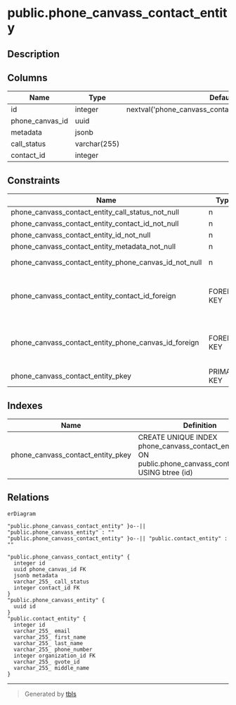 # public.phone_canvass_contact_entity

## Description

## Columns

| Name            | Type         | Default                                                  | Nullable | Children | Parents                                                       | Comment |
| --------------- | ------------ | -------------------------------------------------------- | -------- | -------- | ------------------------------------------------------------- | ------- |
| id              | integer      | nextval('phone_canvass_contact_entity_id_seq'::regclass) | false    |          |                                                               |         |
| phone_canvas_id | uuid         |                                                          | false    |          | [public.phone_canvass_entity](public.phone_canvass_entity.md) |         |
| metadata        | jsonb        |                                                          | false    |          |                                                               |         |
| call_status     | varchar(255) |                                                          | false    |          |                                                               |         |
| contact_id      | integer      |                                                          | false    |          | [public.contact_entity](public.contact_entity.md)             |         |

## Constraints

| Name                                                  | Type        | Definition                                                                          |
| ----------------------------------------------------- | ----------- | ----------------------------------------------------------------------------------- |
| phone_canvass_contact_entity_call_status_not_null     | n           | NOT NULL call_status                                                                |
| phone_canvass_contact_entity_contact_id_not_null      | n           | NOT NULL contact_id                                                                 |
| phone_canvass_contact_entity_id_not_null              | n           | NOT NULL id                                                                         |
| phone_canvass_contact_entity_metadata_not_null        | n           | NOT NULL metadata                                                                   |
| phone_canvass_contact_entity_phone_canvas_id_not_null | n           | NOT NULL phone_canvas_id                                                            |
| phone_canvass_contact_entity_contact_id_foreign       | FOREIGN KEY | FOREIGN KEY (contact_id) REFERENCES contact_entity(id) ON UPDATE CASCADE            |
| phone_canvass_contact_entity_phone_canvas_id_foreign  | FOREIGN KEY | FOREIGN KEY (phone_canvas_id) REFERENCES phone_canvass_entity(id) ON UPDATE CASCADE |
| phone_canvass_contact_entity_pkey                     | PRIMARY KEY | PRIMARY KEY (id)                                                                    |

## Indexes

| Name                              | Definition                                                                                                    |
| --------------------------------- | ------------------------------------------------------------------------------------------------------------- |
| phone_canvass_contact_entity_pkey | CREATE UNIQUE INDEX phone_canvass_contact_entity_pkey ON public.phone_canvass_contact_entity USING btree (id) |

## Relations

```mermaid
erDiagram

"public.phone_canvass_contact_entity" }o--|| "public.phone_canvass_entity" : ""
"public.phone_canvass_contact_entity" }o--|| "public.contact_entity" : ""

"public.phone_canvass_contact_entity" {
  integer id
  uuid phone_canvas_id FK
  jsonb metadata
  varchar_255_ call_status
  integer contact_id FK
}
"public.phone_canvass_entity" {
  uuid id
}
"public.contact_entity" {
  integer id
  varchar_255_ email
  varchar_255_ first_name
  varchar_255_ last_name
  varchar_255_ phone_number
  integer organization_id FK
  varchar_255_ gvote_id
  varchar_255_ middle_name
}
```

---

> Generated by [tbls](https://github.com/k1LoW/tbls)
